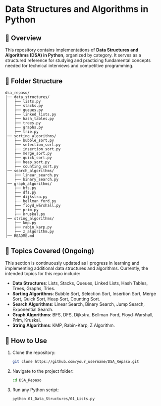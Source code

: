 # **Data Structures and Algorithms in Python**

## **📌 Overview**
This repository contains implementations of **Data Structures and Algorithms (DSA) in Python**, organized by category. It serves as a structured reference for studying and practicing fundamental concepts needed for technical interviews and competitive programming.

## **📂 Folder Structure**

```
dsa_repaso/
│── data_structures/
│   ├── lists.py
│   ├── stacks.py
│   ├── queues.py
│   ├── linked_lists.py
│   ├── hash_tables.py
│   ├── trees.py
│   ├── graphs.py
│   ├── trie.py
│── sorting_algorithms/
│   ├── bubble_sort.py
│   ├── selection_sort.py
│   ├── insertion_sort.py
│   ├── merge_sort.py
│   ├── quick_sort.py
│   ├── heap_sort.py
│   ├── counting_sort.py
│── search_algorithms/
│   ├── linear_search.py
│   ├── binary_search.py
│── graph_algorithms/
│   ├── bfs.py
│   ├── dfs.py
│   ├── dijkstra.py
│   ├── bellman_ford.py
│   ├── floyd_warshall.py
│   ├── prim.py
│   ├── kruskal.py
│── string_algorithms/
│   ├── kmp.py
│   ├── rabin_karp.py
│   ├── z_algorithm.py
│── README.md
```

## **📝 Topics Covered (Ongoing)**

This section is continuously updated as I progress in learning and implementing additional data structures and algorithms. Currently, the intended topics for this repo include:

- **Data Structures**: Lists, Stacks, Queues, Linked Lists, Hash Tables, Trees, Graphs, Tries.
- **Sorting Algorithms**: Bubble Sort, Selection Sort, Insertion Sort, Merge Sort, Quick Sort, Heap Sort, Counting Sort.
- **Search Algorithms**: Linear Search, Binary Search, Jump Search, Exponential Search.
- **Graph Algorithms**: BFS, DFS, Dijkstra, Bellman-Ford, Floyd-Warshall, Prim, Kruskal.
- **String Algorithms**: KMP, Rabin-Karp, Z Algorithm.

## **🚀 How to Use**
1. Clone the repository:
   ```sh
   git clone https://github.com/your_username/DSA_Repaso.git
   ```
2. Navigate to the project folder:
   ```sh
   cd DSA_Repaso
   ```
3. Run any Python script:
   ```sh
   python 01_Data_Structures/01_Lists.py
   ```
